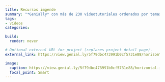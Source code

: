 ```yaml
---
title: Recursos imgende
summary: "*Genially* con más de 230 videotutoriales ordenados por temas."
tags:
- vídeos
categories:

build:
  render: never

# Optional external URL for project (replaces project detail page).
external_link: https://view.genial.ly/5f79dbc473991b0cf5731e88/horizontal-infographic-lists-mi-canal-de-youtube

image:
  caption: https://view.genial.ly/5f79dbc473991b0cf5731e88/horizontal-infographic-lists-mi-canal-de-youtube
  focal_point: Smart
---
```

